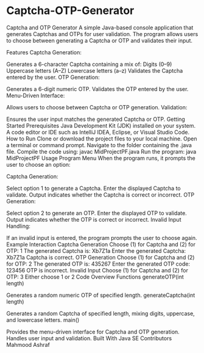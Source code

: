 # Captcha-OTP-Generator

Captcha and OTP Generator
A simple Java-based console application that generates Captchas and OTPs for user validation. The program allows users to choose between generating a Captcha or OTP and validates their input.

Features
Captcha Generation:

Generates a 6-character Captcha containing a mix of:
Digits (0–9)
Uppercase letters (A–Z)
Lowercase letters (a–z)
Validates the Captcha entered by the user.
OTP Generation:

Generates a 6-digit numeric OTP.
Validates the OTP entered by the user.
Menu-Driven Interface:

Allows users to choose between Captcha or OTP generation.
Validation:

Ensures the user input matches the generated Captcha or OTP.
Getting Started
Prerequisites
Java Development Kit (JDK) installed on your system.
A code editor or IDE such as IntelliJ IDEA, Eclipse, or Visual Studio Code.
How to Run
Clone or download the project files to your local machine.
Open a terminal or command prompt.
Navigate to the folder containing the .java file.
Compile the code using:
javac MidProjectPF.java
Run the program:
java MidProjectPF
Usage
Program Menu
When the program runs, it prompts the user to choose an option:

Captcha Generation:

Select option 1 to generate a Captcha.
Enter the displayed Captcha to validate.
Output indicates whether the Captcha is correct or incorrect.
OTP Generation:

Select option 2 to generate an OTP.
Enter the displayed OTP to validate.
Output indicates whether the OTP is correct or incorrect.
Invalid Input Handling:

If an invalid input is entered, the program prompts the user to choose again.
Example Interaction
Captcha Generation
Choose (1) for Captcha and (2) for OTP: 1
The generated Captcha is: Xb7Z1a
Enter the generated Captcha: Xb7Z1a
Captcha is correct.
OTP Generation
Choose (1) for Captcha and (2) for OTP: 2
The generated OTP is: 435267
Enter the generated OTP code: 123456
OTP is incorrect.
Invalid Input
Choose (1) for Captcha and (2) for OTP: 3
Either choose 1 or 2
Code Overview
Functions
generateOTP(int length)

Generates a random numeric OTP of specified length.
generateCaptcha(int length)

Generates a random Captcha of specified length, mixing digits, uppercase, and lowercase letters.
main()

Provides the menu-driven interface for Captcha and OTP generation.
Handles user input and validation.
Built With
Java SE
Contributors
Mahmood Ashraf
